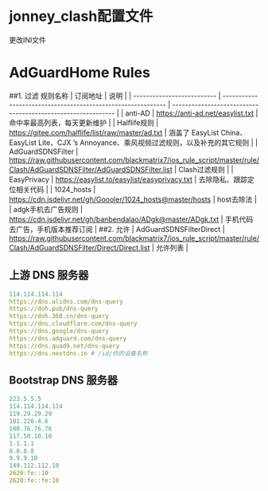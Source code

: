 # jonney_clash配置文件
更改INI文件
# AdGuardHome Rules
##1. 过滤
 规则名称                   | 订阅地址                                                     | 说明                                                         |
| -------------------------- | ------------------------------------------------------------ | ------------------------------------------------------------ |
| anti-AD                    | https://anti-ad.net/easylist.txt                             | 命中率最高列表，每天更新维护                                 |
| Halflife规则               | https://gitee.com/halflife/list/raw/master/ad.txt            | 涵盖了 EasyList China、EasyList Lite、CJX ’s Annoyance、乘风视频过滤规则，以及补充的其它规则 |
| AdGuardSDNSFilter          | https://raw.githubusercontent.com/blackmatrix7/ios_rule_script/master/rule/Clash/AdGuardSDNSFilter/AdGuardSDNSFilter.list            | Clash过滤规则 |
| EasyPrivacy                | https://easylist.to/easylist/easyprivacy.txt                 | 去除隐私、跟踪定位相关代码                                              |
| 1024_hosts                 | https://cdn.jsdelivr.net/gh/Goooler/1024_hosts@master/hosts  | host去除法                                                   |
| adgk手机去广告规则         | https://cdn.jsdelivr.net/gh/banbendalao/ADgk@master/ADgk.txt | 手机代码去广告，手机版本推荐订阅                             |
##2. 允许
| AdGuardSDNSFilterDirect    | https://raw.githubusercontent.com/blackmatrix7/ios_rule_script/master/rule/Clash/AdGuardSDNSFilter/Direct/Direct.list | 允许列表      |

## 上游 DNS 服务器

```yaml
114.114.114.114
https://dns.alidns.com/dns-query
https://doh.pub/dns-query
https://doh.360.cn/dns-query
https://dns.cloudflare.com/dns-query
https://dns.google/dns-query
https://dns.adguard.com/dns-query
https://dns.quad9.net/dns-query
https://dns.nextdns.io # /id/你的设备名称
```

## Bootstrap DNS 服务器

```yaml
223.5.5.5
114.114.114.114
119.29.29.29
101.226.4.6
180.76.76.76
117.50.10.10
1.1.1.1
8.8.8.8
9.9.9.10
149.112.112.10
2620:fe::10
2620:fe::fe:10
```
